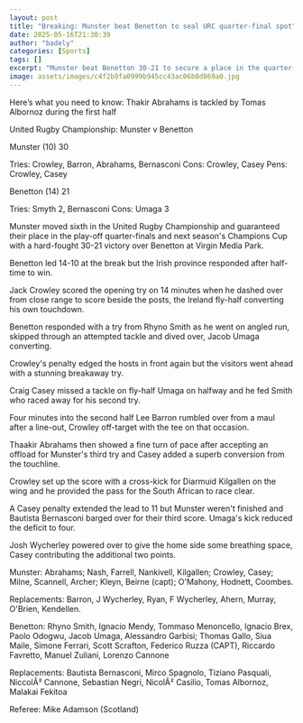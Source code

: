 ```yaml
---
layout: post
title: "Breaking: Munster beat Benetton to seal URC quarter-final spot"
date: 2025-05-16T21:30:39
author: "badely"
categories: [Sports]
tags: []
excerpt: "Munster beat Benetton 30-21 to secure a place in the quarter-finals of the United Rugby Championship and ensure Champions Cup rugby next season."
image: assets/images/c4f2b9fa0999b945cc43ac06b8d869a0.jpg
---
```


Here’s what you need to know: Thakir Abrahams is tackled by Tomas Albornoz during the first half

United Rugby Championship: Munster v Benetton

Munster (10) 30

Tries: Crowley, Barron, Abrahams, Bernasconi Cons: Crowley, Casey Pens: Crowley, Casey

Benetton (14) 21

Tries: Smyth 2, Bernasconi Cons: Umaga 3 

Munster moved sixth in the United Rugby Championship and guaranteed their place in the play-off quarter-finals and next season's Champions Cup with a hard-fought 30-21 victory over Benetton at Virgin Media Park.

Benetton led 14-10 at the break but the Irish province responded after half-time to win.

Jack Crowley scored the opening try on 14 minutes when he dashed over from close range to score beside the posts, the Ireland fly-half converting his own touchdown.

Benetton responded with a try from Rhyno Smith as he went on angled run, skipped through an attempted tackle and dived over, Jacob Umaga converting.

Crowley's penalty edged the hosts in front again but the visitors went ahead with a stunning breakaway try.

Craig Casey missed a tackle on fly-half Umaga on halfway and he fed Smith who raced away for his second try.

Four minutes into the second half Lee Barron rumbled over from a maul after a line-out, Crowley off-target with the tee on that occasion.

Thaakir Abrahams then showed a fine turn of pace after accepting an offload for Munster's third try and Casey added a superb conversion from the touchline.

Crowley set up the score with a cross-kick for Diarmuid Kilgallen on the wing and he provided the pass for the South African to race clear.

A Casey penalty extended the lead to 11 but Munster weren't finished and Bautista Bernasconi barged over for their third score. Umaga's kick reduced the deficit to four.

Josh Wycherley powered over to give the home side some breathing space, Casey contributing the additional two points.

Munster: Abrahams; Nash, Farrell, Nankivell, Kilgallen; Crowley, Casey; Milne, Scannell, Archer; Kleyn, Beirne (capt); O'Mahony, Hodnett, Coombes.

Replacements: Barron, J Wycherley, Ryan, F Wycherley, Ahern, Murray, O'Brien, Kendellen.

Benetton: Rhyno Smith, Ignacio Mendy, Tommaso Menoncello, Ignacio Brex, Paolo Odogwu, Jacob Umaga, Alessandro Garbisi; Thomas Gallo, Siua Maile, Simone Ferrari, Scott Scrafton, Federico Ruzza (CAPT), Riccardo Favretto, Manuel Zuliani, Lorenzo Cannone

Replacements: Bautista Bernasconi, Mirco Spagnolo, Tiziano Pasquali, NiccolÃ² Cannone, Sebastian Negri, NicolÃ² Casilio, Tomas Albornoz, Malakai Fekitoa

Referee: Mike Adamson (Scotland)

